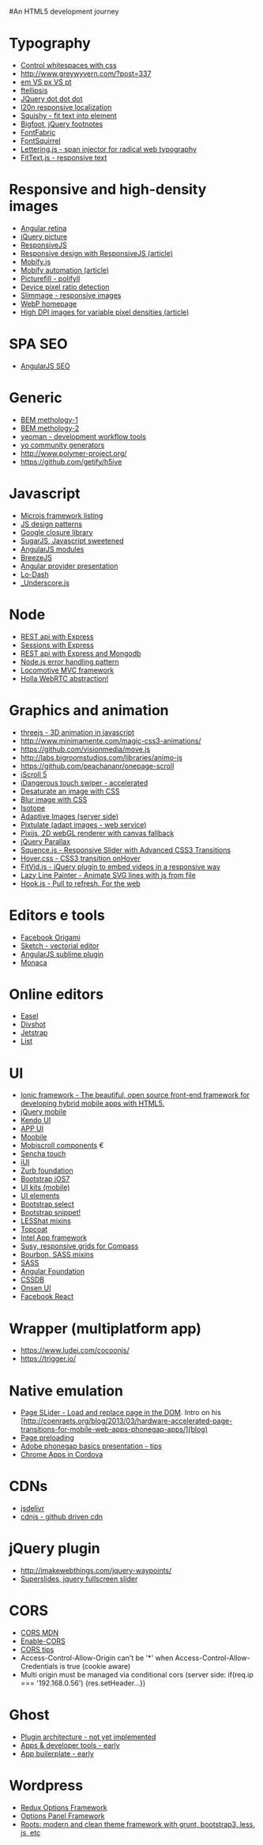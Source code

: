 #An HTML5 development journey

Typography
=========
* [Control whitespaces with css](http://www.impressivewebs.com/css-white-space/)
* http://www.greywyvern.com/?post=337
* [em VS px VS pt](http://kyleschaeffer.com/development/css-font-size-em-vs-px-vs-pt-vs/)
* [ftellipsis](https://github.com/ftlabs/ftellipsis)
* [JQuery dot dot dot](http://dotdotdot.frebsite.nl/)
* [l20n responsive localization](http://l20n.org/)
* [Squishy - fit text into element](http://cmsauve.com/labs/squishy/)
* [Bigfoot, jQuery footnotes](http://www.bigfootjs.com/)
* [FontFabric](http://fontfabric.com/)
* [FontSquirrel](http://www.fontsquirrel.com/)
* [Lettering.js - span injector for radical web typography](https://github.com/davatron5000/Lettering.js)
* [FitText.js - responsive text](http://fittextjs.com/)
 
Responsive and high-density images
======
* [Angular retina](https://github.com/jrief/angular-retina)
* [jQuery picture](http://jquerypicture.com/)
* [ResponsiveJS](http://responsejs.com/)
* [Responsive design with ResponsiveJS (article)](http://davidwalsh.name/responsive-design)
* [Mobify.js](http://www.mobify.com/mobifyjs/)
* [Mobify automation (article)](http://mobile.smashingmagazine.com/2013/10/24/automate-your-responsive-images-with-mobify-js/)
* [Picturefill - polifyll](https://github.com/scottjehl/picturefill)
* [Device pixel ratio detection](http://bjango.com/articles/min-device-pixel-ratio/)
* [Slimmage - responsive images](https://github.com/imazen/slimmage)
* [WebP homepage](https://developers.google.com/speed/webp/?hl=it)
* [High DPI images for variable pixel densities (article)](http://www.html5rocks.com/en/mobile/high-dpi/?redirect_from_locale=it)

SPA SEO
======
* [AngularJS SEO](https://coderwall.com/p/vqpfka)

Generic
======
* [BEM methology-1](http://coding.smashingmagazine.com/2012/04/16/a-new-front-end-methodology-bem/)
* [BEM methology-2](http://coding.smashingmagazine.com/2013/02/21/the-history-of-the-bem-methodology/)
* [yeoman - development workflow tools](http://yeoman.io/)
* [yo community generators](http://yeoman.io/community-generators.html)
* http://www.polymer-project.org/
* https://github.com/getify/h5ive

Javascript
======
* [Microjs framework listing](https://github.com/madrobby/microjs.com)
* [JS design patterns](http://addyosmani.com/resources/essentialjsdesignpatterns/book/)
* [Google closure library](https://developers.google.com/closure/library/)
* [SugarJS, Javascript sweetened](http://sugarjs.com/)
* [AngularJS modules](http://ngmodules.org/)
* [BreezeJS](http://www.breezejs.com/)
* [Angular provider presentation](http://slides.wesalvaro.com/20121113/)
* [Lo-Dash](http://lodash.com/)
* [_Underscore.js](http://documentcloud.github.io/underscore/)

Node
====
* [REST api with Express](http://blog.modulus.io/nodejs-and-express-create-rest-api)
* [Sessions with Express](http://blog.modulus.io/nodejs-and-express-sessions)
* [REST api with Express and Mongodb](http://coenraets.org/blog/2012/10/creating-a-rest-api-using-node-js-express-and-mongodb/)
* [Node.js error handling pattern](http://www.nodewiz.biz/nodejs-error-handling-pattern/)
* [Locomotive MVC framework](https://github.com/jaredhanson/locomotive)
* [Holla WebRTC abstraction!](https://github.com/wearefractal/holla)

Graphics and animation
=========
* [threejs - 3D animation in javascript](http://threejs.org/)
* http://www.minimamente.com/magic-css3-animations/
* https://github.com/visionmedia/move.js
* http://labs.bigroomstudios.com/libraries/animo-js
* https://github.com/peachananr/onepage-scroll
* [iScroll 5](http://cubiq.org/iscroll-5)
* [iDangerous touch swiper - accelerated](http://www.idangero.us/sliders/swiper/)
* [Desaturate an image with CSS](http://demosthenes.info/blog/532/Convert-Images-To-Black-And-White-With-CSS)
* [Blur image with CSS](http://demosthenes.info/blog/534/Cross-browser-Image-Blur-with-CSS)
* [Isotope](http://isotope.metafizzy.co/)
* [Adaptive Images (server side)](https://github.com/MattWilcox/Adaptive-Images)
* [Pixtulate (adapt images - web service)](http://www.pixtulate.com/)
* [Pixijs, 2D webGL renderer with canvas fallback](pixijs.com)
* [jQuery Parallax](https://github.com/IanLunn/jQuery-Parallax)
* [Squence.js - Responsive Slider with Advanced CSS3 Transitions](https://github.com/IanLunn/Sequence)
* [Hover.css - CSS3 transition onHover](http://ianlunn.github.io/Hover/)
* [FitVid.js - jQuery plugin to embed videos in a responsive way](http://fitvidsjs.com/)
* [Lazy Line Painter - Animate SVG lines with js from file](http://lazylinepainter.info/)
* [Hook.js - Pull to refresh. For the web](http://usehook.com/)

Editors e tools
======
* [Facebook Origami](http://facebook.github.io/origami/)
* [Sketch - vectorial editor](http://www.bohemiancoding.com/sketch/)
* [AngularJS sublime plugin](https://github.com/angular-ui/AngularJS-sublime-package)
* [Monaca](http://monaca.mobi/)

Online editors
======
* [Easel](https://www.easel.io/)
* [Divshot](http://divshot.com)
* [Jetstrap](http://jetstrap.com)
* [List](http://mashable.com/2013/10/20/bootstrap-editors/)

UI
======

* [Ionic framework - The beautiful, open source front-end framework for developing hybrid mobile apps with HTML5.](http://ionicframework.com/)
* [jQuery mobile](http://jquerymobile.com/)
* [Kendo UI](http://www.kendoui.com/)
* [APP UI](http://triceam.github.io/app-UI/)
* [Moobile](https://github.com/jpdery/moobile-core)
* [Mobiscroll components](http://mobiscroll.com/) €
* [Sencha touch](http://www.sencha.com/)
* [iUI](https://github.com/iui/iUI)
* [Zurb foundation](http://foundation.zurb.com/)
* [Bootstrap iOS7](http://jasonbradley.me/bootstrap-ios7/)
* [UI kits (mobile)](http://www.cssflow.com/ui-kits)
* [UI elements](http://ui-cloud.com/free-ui-elements/)
* [Bootstrap select](http://silviomoreto.github.io/bootstrap-select/)
* [Bootstrap snippet!](http://bootsnipp.com/)
* [LESShat mixins](https://github.com/csshat/lesshat)
* [Topcoat](https://github.com/topcoat/topcoat)
* [Intel App framework](https://github.com/01org/appframework)
* [Susy, responsive grids for Compass](http://susy.oddbird.net/)
* [Bourbon, SASS mixins](http://bourbon.io/)
* [SASS](http://sass-lang.com/)
* [Angular Foundation](https://github.com/madmimi/angular-foundation)
* [CSSDB](http://cssdb.co/)
* [Onsen UI](http://www.onsenui.io/)
* [Facebook React](http://facebook.github.io/react/)

Wrapper (multiplatform app)
=======

* https://www.ludei.com/cocoonjs/
* https://trigger.io/

Native emulation
======

* [Page SLider - Load and replace page in the DOM](https://github.com/ccoenraets/PageSlider). Intro on his [http://coenraets.org/blog/2013/03/hardware-accelerated-page-transitions-for-mobile-web-apps-phonegap-apps/](blog)
* [Page preloading](http://polycademy.com/blog/id/147/preloading_page_content_like_youtube_using_angularjs)
* [Adobe phonegap basics presentation - tips](http://tricedesigns.com/presentations/dreamforce/native-like%20phonegap%20apps/)
* [Chrome Apps in Cordova](https://github.com/MobileChromeApps/mobile-chrome-apps)

CDNs
=====
* [jsdelivr](http://www.jsdelivr.com/)
* [cdnjs - github driven cdn](https://github.com/cdnjs/cdnjs)

jQuery plugin
=====
* http://imakewebthings.com/jquery-waypoints/
* [Superslides, jquery fullscreen slider](https://github.com/nicinabox/superslides)

CORS
=====
* [CORS MDN](https://developer.mozilla.org/en-US/docs/HTTP/Access_control_CORS?redirectlocale=en-US&redirectslug=HTTP_access_control)
* [Enable-CORS](https://github.com/monsur/enable-cors.org)
* [CORS tips](http://www.html5rocks.com/en/tutorials/cors/)
* Access-Control-Allow-Origin can't be '*' when Access-Control-Allow-Credentials is true (cookie aware) 
* Multi origin must be managed via conditional cors (server side: if(req.ip === '192.168.0.56') {res.setHeader...}) 

Ghost
=====
* [Plugin architecture - not yet implemented](https://github.com/TryGhost/Ghost/issues/769)
* [Apps & developer tools - early](https://github.com/TryGhost/Ghost/issues/1474)
* [App builerplate - early](https://github.com/TryGhost/Ghost-App)

Wordpress
=====
* [Redux Options Framework](https://github.com/ReduxFramework/ReduxFramework)
* [Options Panel Framework](https://github.com/devinsays/options-framework-plugin)
* [Roots: modern and clean theme framework with grunt, bootstrap3, less, js, etc](http://roots.io/)

